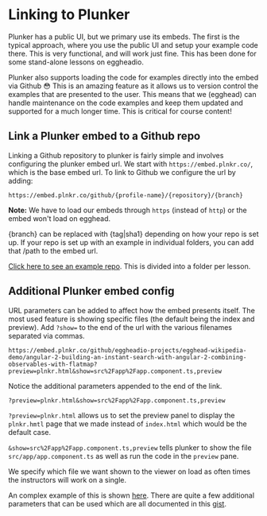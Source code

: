 # Linking to Plunker

Plunker has a public UI, but we primary use its embeds. The first is the typical approach, where you use the public UI and setup your example code there. This is very functional, and will work just fine. This has been done for some stand-alone lessons on eggheadio.

Plunker also supports loading the code for examples directly into the embed via Github 😳 This is an amazing feature as it allows us to version control the examples that are presented to the user. This means that we (egghead) can handle maintenance on the code examples and keep them updated and supported for a much longer time. This is critical for course content!

## Link a Plunker embed to a Github repo

Linking a Github repository to plunker is fairly simple and involves configuring the plunker embed url. We start with `https://embed.plnkr.co/`, which is the base embed url. To link to Github we configure the url by adding:

```
https://embed.plnkr.co/github/{profile-name}/{repository}/{branch} 
```

**Note:** We have to load our embeds through `https` (instead of `http`) or the embed won't load on egghead.

{branch} can be replaced with {tag|sha1} depending on how your repo is set up. If your repo is set up with an example in individual folders, you can add that /path to the embed url.

[Click here to see an example repo](https://github.com/eggheadio-projects/nlp-in-javascript-with-natural). This is divided into a folder per lesson.

## Additional Plunker embed config

URL parameters can be added to affect how the embed presents itself. The most used feature is showing specific files (the default being the index and preview). Add `?show=` to the end of the url with the various filenames separated via commas.

```
https://embed.plnkr.co/github/eggheadio-projects/egghead-wikipedia-demo/angular-2-building-an-instant-search-with-angular-2-combining-observables-with-flatmap?preview=plnkr.html&show=src%2Fapp%2Fapp.component.ts,preview
```

Notice the additional parameters appended to the end of the link.

```
?preview=plnkr.html&show=src%2Fapp%2Fapp.component.ts,preview
```

`?preview=plnkr.html` allows us to set the preview panel to display the `plnkr.hmtl` page that we made instead of `index.html` which would be the default case.

`&show=src%2Fapp%2Fapp.component.ts,preview` tells plunker to show the file `src/app/app.component.ts` as well as run the code in the `preview` pane.

We specify which file we want shown to the viewer on load as often times the instructors will work on a single.

An complex example of this is shown [here](https://embed.plnkr.co/github/eggheadio-projects/egghead-wikipedia-demo/angular-2-building-an-instant-search-with-angular-2-combining-observables-with-flatmap?preview=plnkr.html&show=src%2Fapp%2Fapp.component.ts,preview). There are quite a few additional parameters that can be used which are all documented in this [gist](https://ggoodman.gitbooks.io/plunker/content/embed.html).
